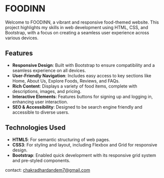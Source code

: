 # FOODINN

Welcome to FOODINN, a vibrant and responsive food-themed website. This project highlights my skills in web development using HTML, CSS, and Bootstrap, with a focus on creating a seamless user experience across various devices.



## Features

- **Responsive Design**: Built with Bootstrap to ensure compatibility and a seamless experience on all devices.
- **User-Friendly Navigation**: Includes easy access to key sections like Home, About Us, Explore Foods, Reviews, and FAQs.
- **Rich Content**: Displays a variety of food items, complete with descriptions, images, and pricing.
- **Interactive Elements**: Features buttons for signing up and logging in, enhancing user interaction.
- **SEO & Accessibility**: Designed to be search engine friendly and accessible to diverse users.

## Technologies Used

- **HTML5**: For semantic structuring of web pages.
- **CSS3**: For styling and layout, including Flexbox and Grid for responsive design.
- **Bootstrap**: Enabled quick development with its responsive grid system and pre-styled components.

contact: chakradhardandem7@gmail.com
